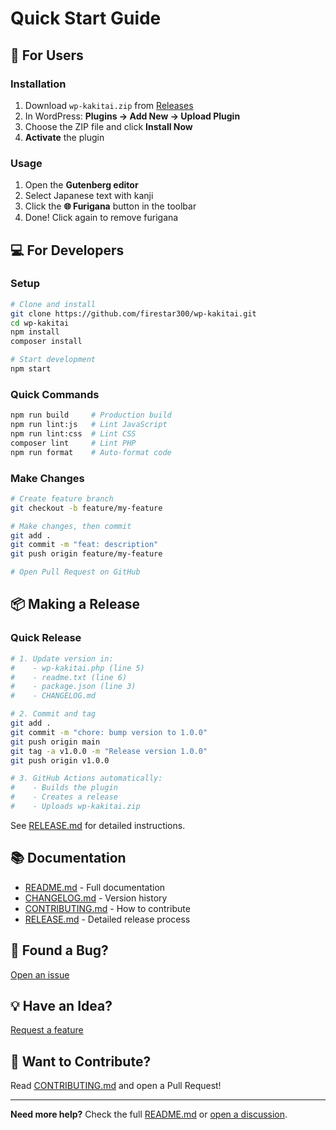 # Quick Start Guide

## 🚀 For Users

### Installation

1. Download `wp-kakitai.zip` from [Releases](https://github.com/firestar300/wp-kakitai/releases)
2. In WordPress: **Plugins → Add New → Upload Plugin**
3. Choose the ZIP file and click **Install Now**
4. **Activate** the plugin

### Usage

1. Open the **Gutenberg editor**
2. Select Japanese text with kanji
3. Click the **🌐 Furigana** button in the toolbar
4. Done! Click again to remove furigana

## 💻 For Developers

### Setup

```bash
# Clone and install
git clone https://github.com/firestar300/wp-kakitai.git
cd wp-kakitai
npm install
composer install

# Start development
npm start
```

### Quick Commands

```bash
npm run build     # Production build
npm run lint:js   # Lint JavaScript
npm run lint:css  # Lint CSS
composer lint     # Lint PHP
npm run format    # Auto-format code
```

### Make Changes

```bash
# Create feature branch
git checkout -b feature/my-feature

# Make changes, then commit
git add .
git commit -m "feat: description"
git push origin feature/my-feature

# Open Pull Request on GitHub
```

## 📦 Making a Release

### Quick Release

```bash
# 1. Update version in:
#    - wp-kakitai.php (line 5)
#    - readme.txt (line 6)
#    - package.json (line 3)
#    - CHANGELOG.md

# 2. Commit and tag
git add .
git commit -m "chore: bump version to 1.0.0"
git push origin main
git tag -a v1.0.0 -m "Release version 1.0.0"
git push origin v1.0.0

# 3. GitHub Actions automatically:
#    - Builds the plugin
#    - Creates a release
#    - Uploads wp-kakitai.zip
```

See [RELEASE.md](RELEASE.md) for detailed instructions.

## 📚 Documentation

- [README.md](README.md) - Full documentation
- [CHANGELOG.md](CHANGELOG.md) - Version history
- [CONTRIBUTING.md](CONTRIBUTING.md) - How to contribute
- [RELEASE.md](RELEASE.md) - Detailed release process

## 🐛 Found a Bug?

[Open an issue](https://github.com/firestar300/wp-kakitai/issues/new?template=bug_report.md)

## 💡 Have an Idea?

[Request a feature](https://github.com/firestar300/wp-kakitai/issues/new?template=feature_request.md)

## 🤝 Want to Contribute?

Read [CONTRIBUTING.md](CONTRIBUTING.md) and open a Pull Request!

---

**Need more help?** Check the full [README.md](README.md) or [open a discussion](https://github.com/firestar300/wp-kakitai/discussions).
